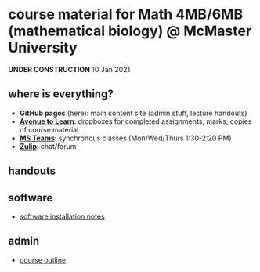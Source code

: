 # course material for Math 4MB/6MB (mathematical biology) @ McMaster University

**UNDER CONSTRUCTION** 10 Jan 2021

## where is everything?

- **GitHub pages** (here): main content site (admin stuff, lecture handouts)
- [**Avenue to Learn**]("https://avenue.cllmcmaster.ca/d2l/home/375748"): dropboxes for completed assignments; marks; copies of course material
- [**MS Teams**](https://teams.microsoft.com/l/channel/19%3ab78dff12b6774967ba803b12f8bf97cc%40thread.tacv2/General?groupId=265918a5-0ac6-41d8-95c9-b0b1563f87f5&amp;tenantId=44376307-b429-42ad-8c25-28cd496f4772): synchronous classes (Mon/Wed/Thurs 1:30-2:20 PM)
- [**Zulip**](https://math4mb.zulipchat.com/#): chat/forum

## handouts

## software

- [software installation notes](admin/software.html)

## admin

* [course outline](admin/4mbinfo.pdf)

